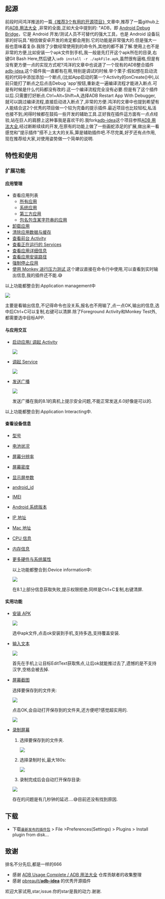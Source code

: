 
## 起源

  前段时间鸿洋推送的一篇[《推荐3个有用的开源项目》](https://mp.weixin.qq.com/s?__biz=MzAxMTI4MTkwNQ==&mid=2650826138&idx=1&sn=eeaed05fbd58a71fead6ea8b2d245ff9&chksm=80b7b104b7c03812e8876897c1d1ae2ee9c349674667dac660520815277fdf4021750cfa1cb2&mpshare=1&scene=23&srcid=1014SmKcBFEpROGevZvWA5HR#rd)文章中,推荐了一篇github上的[ADB 用法大全](https://github.com/mzlogin/awesome-adb) ,非常的全面,正如大全中提到的: "ADB，即 [Android Debug Bridge](https://developer.android.com/studio/command-line/adb.html)，它是 Android 开发/测试人员不可替代的强大工具，也是 Android 设备玩家的好玩具."相信做安卓开发的肯定都会用到.它的功能是非常强大的.但是强大一般也意味着复杂.我除了少数经常使用到的命令外,其他的都不甚了解.使用上也不是非常的方便,比如安装一个apk文件到手机,我一般是先打开这个apk所在的目录,右键Git Bash Here,然后键入:`adb install -r ./apkFile.apk`,虽然很有逼格,但是有没有更方便一点的实现方式呢?鸿洋的文章中也说道了一个现有的ADB整合插件[adb-idea](https://github.com/pbreault/adb-idea),这个插件我一直都有在用,特别是调试的时候.举个栗子:假如想在启动流程的代码中添加添加一个断点,(比如App启动的第一个Activity的onCreate()中),以前只能打了断点之后点击Debug 'app'按钮,重新走一遍编译流程才能进入断点.可是有时候是什么代码都没有改的.这一个编译流程完全没有必要.但是有了这个插件以后.只需要打好断点.Ctrl+Alt+Shift+A,选择ADB Restart App With Debugger,就可以跳过编译流程,直接启动进入断点了,非常的方便.鸿洋的文章中也提到希望有人能结合这2个优秀的项目做一个较为完备的提示插件.最近项目也比较轻松,私活也接不到,闲得时候都在鼓捣一些开发的辅助工具.正好我在插件這方面有一点点经验,站在巨人的肩膀上这种事我是喜欢干的.我fork[adb-idea](https://github.com/pbreault/adb-idea)这个项目参照[ADB 用法大全](https://github.com/mzlogin/awesome-adb),经过断断续续的开发,在原有的功能上做了一些画蛇添足的扩展,做出来一看感觉和"提示插件"搭不上太大的关系,算是辅助插件吧.不尽完美,好歹还有点作用,现在推荐给大家,对使用姿势做一个简单的说明.

## 特性和使用

### 扩展功能

#### 应用管理

- 查看应用列表
  - [所有应用](https://github.com/mzlogin/awesome-adb#%E6%89%80%E6%9C%89%E5%BA%94%E7%94%A8)
  - [系统应用](https://github.com/mzlogin/awesome-adb#%E7%B3%BB%E7%BB%9F%E5%BA%94%E7%94%A8)
  - [第三方应用](https://github.com/mzlogin/awesome-adb#%E7%AC%AC%E4%B8%89%E6%96%B9%E5%BA%94%E7%94%A8)
  - [包名包含某字符串的应用](https://github.com/mzlogin/awesome-adb#%E5%8C%85%E5%90%8D%E5%8C%85%E5%90%AB%E6%9F%90%E5%AD%97%E7%AC%A6%E4%B8%B2%E7%9A%84%E5%BA%94%E7%94%A8)
- [卸载应用](https://github.com/mzlogin/awesome-adb#%E5%8D%B8%E8%BD%BD%E5%BA%94%E7%94%A8)
- [清除应用数据与缓存](https://github.com/mzlogin/awesome-adb#%E6%B8%85%E9%99%A4%E5%BA%94%E7%94%A8%E6%95%B0%E6%8D%AE%E4%B8%8E%E7%BC%93%E5%AD%98)
- [查看前台 Activity](https://github.com/mzlogin/awesome-adb#%E6%9F%A5%E7%9C%8B%E5%89%8D%E5%8F%B0-activity)
- [查看正在运行的 Services](https://github.com/mzlogin/awesome-adb#%E6%9F%A5%E7%9C%8B%E6%AD%A3%E5%9C%A8%E8%BF%90%E8%A1%8C%E7%9A%84-services)
- [查看应用详细信息](https://github.com/mzlogin/awesome-adb#%E6%9F%A5%E7%9C%8B%E5%BA%94%E7%94%A8%E8%AF%A6%E7%BB%86%E4%BF%A1%E6%81%AF)
- [查看应用安装路径](https://github.com/mzlogin/awesome-adb#%E6%9F%A5%E7%9C%8B%E5%BA%94%E7%94%A8%E5%AE%89%E8%A3%85%E8%B7%AF%E5%BE%84)
- [强制停止应用](https://github.com/mzlogin/awesome-adb#%E5%BC%BA%E5%88%B6%E5%81%9C%E6%AD%A2%E5%BA%94%E7%94%A8)
- [使用 Monkey 进行压力测试](https://github.com/mzlogin/awesome-adb#%E4%BD%BF%E7%94%A8-monkey-%E8%BF%9B%E8%A1%8C%E5%8E%8B%E5%8A%9B%E6%B5%8B%E8%AF%95),这个建议直接在命令行中使用,可以查看到实时输出信息,我的插件还不能.😅

以上功能都整合到:Application management中

![](.\website\appManagement.png)

主要是看输出信息,不记得命令也没关系,报名也不用输了,点一点OK,输出的信息,选中后Ctrl+C可以复制,右键可以清屏.除了Foreground Activity和Monkey Test外,都需要选中目标APP.

#### 与应用交互

- [启动应用/ 调起 Activity](https://github.com/mzlogin/awesome-adb#%E5%90%AF%E5%8A%A8%E5%BA%94%E7%94%A8-%E8%B0%83%E8%B5%B7-activity)

  ![](.\website\startActivity.png)

- [调起 Service](https://github.com/mzlogin/awesome-adb#%E8%B0%83%E8%B5%B7-service)

  ![](.\website\startService.png)

- [发送广播](https://github.com/mzlogin/awesome-adb#%E5%8F%91%E9%80%81%E5%B9%BF%E6%92%AD)

  ![](.\website\sendBroadcast.png)

  发送广播在我的8.1的真机上提示安全问题,不能正常发送,6.0好像是可以的.

以上功能都整合到:Application Interacting中.

#### 查看设备信息

- [型号](https://github.com/mzlogin/awesome-adb#%E5%9E%8B%E5%8F%B7)

- [电池状况](https://github.com/mzlogin/awesome-adb#%E7%94%B5%E6%B1%A0%E7%8A%B6%E5%86%B5)

- [屏幕分辨率](https://github.com/mzlogin/awesome-adb#%E5%B1%8F%E5%B9%95%E5%88%86%E8%BE%A8%E7%8E%87)

- [屏幕密度](https://github.com/mzlogin/awesome-adb#%E5%B1%8F%E5%B9%95%E5%AF%86%E5%BA%A6)

- [显示屏参数](https://github.com/mzlogin/awesome-adb#%E6%98%BE%E7%A4%BA%E5%B1%8F%E5%8F%82%E6%95%B0)

- [android_id](https://github.com/mzlogin/awesome-adb#android_id)

- [IMEI](https://github.com/mzlogin/awesome-adb#imei)

- [Android 系统版本](https://github.com/mzlogin/awesome-adb#android-%E7%B3%BB%E7%BB%9F%E7%89%88%E6%9C%AC)

- [IP 地址](https://github.com/mzlogin/awesome-adb#ip-%E5%9C%B0%E5%9D%80)

- [Mac 地址](https://github.com/mzlogin/awesome-adb#mac-%E5%9C%B0%E5%9D%80)

- [CPU 信息](https://github.com/mzlogin/awesome-adb#cpu-%E4%BF%A1%E6%81%AF)

- [内存信息](https://github.com/mzlogin/awesome-adb#%E5%86%85%E5%AD%98%E4%BF%A1%E6%81%AF)

- [更多硬件与系统属性](https://github.com/mzlogin/awesome-adb#%E6%9B%B4%E5%A4%9A%E7%A1%AC%E4%BB%B6%E4%B8%8E%E7%B3%BB%E7%BB%9F%E5%B1%9E%E6%80%A7)

  以上功能都整合到:Device information中:

  ![](.\website\deviceInfo.png)

  在8.1上部分信息获取失败,提示权限拒绝.同样是Ctrl+C复制,右键清屏.

#### 实用功能

- [安装 APK](https://github.com/mzlogin/awesome-adb#%E5%AE%89%E8%A3%85-apk)

  ![](.\website\installApk.png)

  选中apk文件,点击ok安装到手机,支持多选,支持覆盖安装.

- [输入文本](https://github.com/mzlogin/awesome-adb#%E8%BE%93%E5%85%A5%E6%96%87%E6%9C%AC)

  ![](.\website\putString.png)

  首先在手机上让目标EditText获取焦点,让后ok就能推过去了,遗憾的是不支持汉字,空格会被去掉.

- [屏幕截图](https://github.com/mzlogin/awesome-adb#%E5%B1%8F%E5%B9%95%E6%88%AA%E5%9B%BE)

  选择要保存到的文件夹:

  ![](.\website\capture1.png)

  点击OK,会自动打开保存到的文件夹,还方便吧?感觉超实用的.

  ![](.\website\capture2.png)

- [录制屏幕](https://github.com/mzlogin/awesome-adb#%E5%BD%95%E5%88%B6%E5%B1%8F%E5%B9%95)

  1. 选择要保存到的文件夹.

     ![](.\website\record1.png)

  2. 选择录制时长,最大180s:

     ![](.\website\record2.png)

  3. 录制完成后会自动打开保存目录:


  ![](.\website\record3.png)

  存在的问题是有几秒钟的延迟....😅目前还没有找到原因.

## 下载

- 下载[`最新发布的插件包`](https://github.com/longforus/adb-idea/releases/tag/1.6) > File >Preferences(Settings) > Plugins > Install plugin from disk...

## 致谢

排名不分先后,都是一样的666

- 感谢 [ADB Usage Complete / ADB 用法大全](https://github.com/mzlogin/awesome-adb) 仓库贡献者的收集整理
- 感谢 [pbreault/**adb-idea**](https://github.com/pbreault/adb-idea) 的优秀开源插件


欢迎大家试用,star,issue.你的star是我的动力.谢谢.